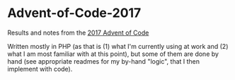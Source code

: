 # Advent-of-Code-2017

Results and notes from the [2017 Advent of Code](https://adventofcode.com/2017)

Written mostly in PHP (as that is (1) what I'm currently using at work and (2) what I am most familiar with at this point), but some of them are done by hand (see appropriate readmes for my by-hand "logic", that I then implement with code).
